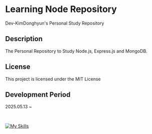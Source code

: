 # Learning Node Repository

Dev-KimDonghyun's Personal Study Repository

## Description

The Personal Repository to Study Node.js, Express.js and MongoDB.

## License

This project is licensed under the MIT License

## Development Period

2025.05.13 ~

<br>

<a href="https://skillicons.dev"><img src="https://skillicons.dev/icons?i=javascript,typescript,nodejs,expressjs,mongodb&theme=dark&perline=15" alt="My Skills" /></a>